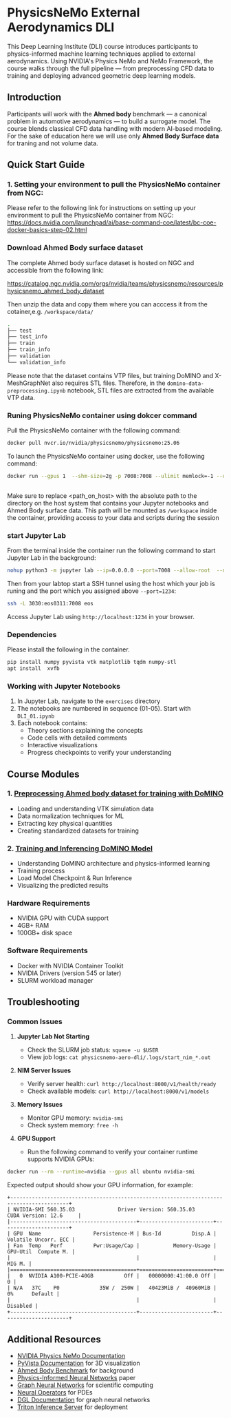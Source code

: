 # PhysicsNeMo External Aerodynamics DLI

This Deep Learning Institute (DLI) course introduces participants to physics-informed machine learning techniques applied to external aerodynamics. Using NVIDIA's Physics NeMo and NeMo Framework, the course walks through the full pipeline — from preprocessing CFD data to training and deploying advanced geometric deep learning models.

## Introduction

Participants will work with the **Ahmed body** benchmark — a canonical problem in automotive aerodynamics — to build a surrogate model. The course blends classical CFD data handling with modern AI-based modeling. 
For the sake of education here we will use only **Ahmed Body Surface data** for traning and not volume data. 

## Quick Start Guide

### 1. Setting your environment to pull the PhysicsNeMo container from NGC:

Please refer to the following link for instructions on setting up your environment to pull the PhysicsNeMo container from NGC:
https://docs.nvidia.com/launchpad/ai/base-command-coe/latest/bc-coe-docker-basics-step-02.html


### Download Ahmed Body surface dataset

The complete Ahmed body surface dataset is hosted on NGC and accessible from the following link:

https://catalog.ngc.nvidia.com/orgs/nvidia/teams/physicsnemo/resources/physicsnemo_ahmed_body_dataset

Then unzip the data and copy them where you can acccess it from the cotainer,e.g. `/workspace/data/`

```bash
.
├── test
├── test_info
├── train
├── train_info
├── validation
└── validation_info
```

Please note that the dataset contains VTP files, but training DoMINO and X-MeshGraphNet also requires STL files. Therefore, in the `domino-data-preprocessing.ipynb` notebook, STL files are extracted from the available VTP data.

### Runing PhysicsNeMo container using dokcer command

Pull the PhysicsNeMo container with the following command:
```bash
docker pull nvcr.io/nvidia/physicsnemo/physicsnemo:25.06
 ```

To launch the PhysicsNeMo container using docker, use the following command:

```bash
docker run --gpus 1  --shm-size=2g -p 7008:7008 --ulimit memlock=-1 --ulimit stack=67108864 --runtime nvidia -v <path_on_host>:/workspace -it --rm $(docker images | grep 25.03| awk '{print $3}')
 
```

Make sure to replace <path_on_host> with the absolute path to the directory on the host system that contains your Jupyter notebooks and Ahmed Body surface data. This path will be mounted as `/workspace` inside the container, providing access to your data and scripts during the session

### start Jupyter Lab

From the terminal inside the container run the following command to start Jupyter Lab in the background:

```bash
nohup python3 -m jupyter lab --ip=0.0.0.0 --port=7008 --allow-root  --no-browser --NotebookApp.token='' --notebook-dir='/workspace/' --NotebookApp.allow_origin='*' > /dev/null 2>&1 &
```

Then from your labtop start a SSH tunnel using the host which your job is runing and the port which you assigned above `--port=1234`: 

```bash
ssh -L 3030:eos0311:7008 eos
```
Access Jupyter Lab using `http://localhost:1234` in your browser. 

### Dependencies

Please install the following in the container.
```bash
pip install numpy pyvista vtk matplotlib tqdm numpy-stl
apt install  xvfb
```

### Working with Jupyter Notebooks

1. In Jupyter Lab, navigate to the `exercises` directory
2. The notebooks are numbered in sequence (01-05). Start with `DLI_01.ipynb`
3. Each notebook contains:
   - Theory sections explaining the concepts
   - Code cells with detailed comments
   - Interactive visualizations
   - Progress checkpoints to verify your understanding

## Course Modules

### 1. [Preprocessing Ahmed body dataset for training with DoMINO](domino-data-preprocessing.ipynb)
- Loading and understanding VTK simulation data
- Data normalization techniques for ML
- Extracting key physical quantities
- Creating standardized datasets for training

### 2. [Training and Inferencing DoMINO Model](domino-training-test.ipynb)
- Understanding DoMINO architecture and physics-informed learning
- Training process
- Load Model Checkpoint & Run Inference
- Visualizing the predicted results

### Hardware Requirements
- NVIDIA GPU with CUDA support
- 4GB+ RAM
- 100GB+ disk space

### Software Requirements
- Docker with NVIDIA Container Toolkit
- NVIDIA Drivers (version 545 or later)
- SLURM workload manager

## Troubleshooting

### Common Issues

1. **Jupyter Lab Not Starting**
   - Check the SLURM job status: `squeue -u $USER`
   - View job logs: `cat physicsnemo-aero-dli/.logs/start_nim_*.out`

2. **NIM Server Issues**
   - Verify server health: `curl http://localhost:8000/v1/health/ready`
   - Check available models: `curl http://localhost:8000/v1/models`

3. **Memory Issues**
   - Monitor GPU memory: `nvidia-smi`
   - Check system memory: `free -h`

4. **GPU Support**

   - Run the following command to verify your container runtime supports NVIDIA GPUs:

```bash
docker run --rm --runtime=nvidia --gpus all ubuntu nvidia-smi
```

Expected output should show your GPU information, for example:
```
+-----------------------------------------------------------------------------------------+
| NVIDIA-SMI 560.35.03              Driver Version: 560.35.03      CUDA Version: 12.6     |
|-----------------------------------------+------------------------+----------------------+
| GPU  Name                 Persistence-M | Bus-Id          Disp.A | Volatile Uncorr. ECC |
| Fan  Temp   Perf          Pwr:Usage/Cap |           Memory-Usage | GPU-Util  Compute M. |
|                                         |                        |               MIG M. |
|=========================================+========================+======================|
|   0  NVIDIA A100-PCIE-40GB          Off |   00000000:41:00.0 Off |                    0 |
| N/A   37C    P0             35W /  250W |   40423MiB /  40960MiB |      0%      Default |
|                                         |                        |             Disabled |
+-----------------------------------------+------------------------+----------------------+
```

## Additional Resources

- [NVIDIA Physics NeMo Documentation](https://docs.nvidia.com/deeplearning/nemo-physics/user-guide)
- [PyVista Documentation](https://docs.pyvista.org/) for 3D visualization
- [Ahmed Body Benchmark](https://www.cfd-online.com/Wiki/Ahmed_body) for background
- [Physics-Informed Neural Networks](https://www.sciencedirect.com/science/article/abs/pii/S0021999118307125) paper
- [Graph Neural Networks](https://arxiv.org/abs/2106.10943) for scientific computing
- [Neural Operators](https://arxiv.org/abs/2108.08481) for PDEs
- [DGL Documentation](https://www.dgl.ai/) for graph neural networks
- [Triton Inference Server](https://github.com/triton-inference-server/server) for deployment
